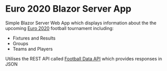 # Euro 2020 Blazor Server App

Simple Blazor Server Web App which displays information about the the upcoming <a href="https://www.uefa.com/uefaeuro-2020/">Euro 2020</a> football tournament including:

* Fixtures and Results
* Groups
* Teams and Players

Utilises the REST API called <a href="https://www.football-data.org/">Football Data API</a> which provides responses in JSON
